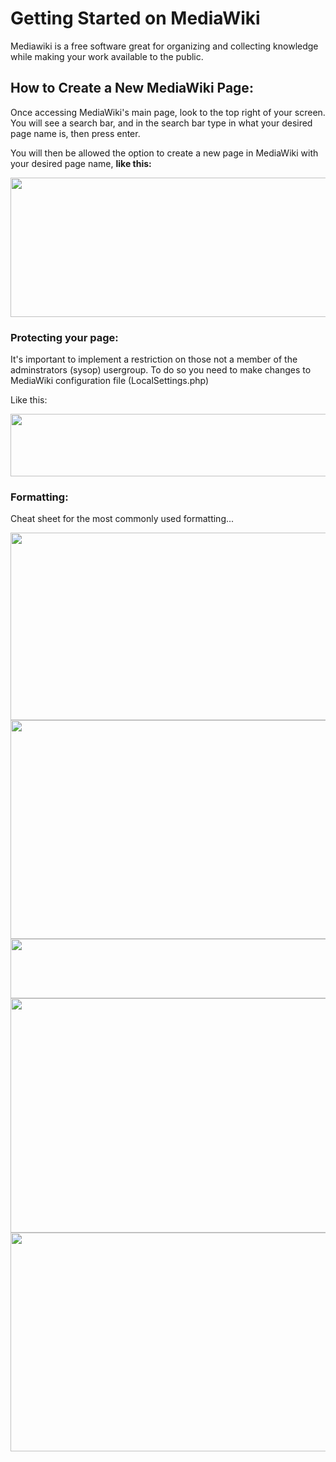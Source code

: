 # **Getting Started on MediaWiki**

Mediawiki is a free software great for organizing and collecting knowledge while making your work available to the public.

## **How to Create a New MediaWiki Page:**

Once accessing MediaWiki's main page, look to the top right of your screen. You will see a search bar, and in the search bar type in what your desired page name is, then press enter. 

You will then be allowed the option to create a new page in MediaWiki with your desired page name, **like this:**
<p>    <p>
<img src="https://raw.githubusercontent.com/hannahzabie/Images/master/Screen%20Shot%202020-11-24%20at%207.35.05%20PM.png" width="550" height="223">
<p>    <p>
  <p>    <p>
    <p>    <p>
      
### **Protecting your page:** 
It's important to implement a restriction on those not a member of the adminstrators (sysop) usergroup. To do so you need to make changes to MediaWiki configuration file (LocalSettings.php)
  <p>   </p>
Like this:
  <p>   </p>
<img src="https://raw.githubusercontent.com/hannahzabie/Images/master/Screen%20Shot%202020-11-24%20at%209.17.55%20PM.png" width="542" height="100">

### **Formatting:**
Cheat sheet for the most commonly used formatting...
  <p>   </p>
<img src="https://raw.githubusercontent.com/hannahzabie/Images/master/Screen%20Shot%202020-11-25%20at%201.46.13%20PM.png" width="888" height="300">
<img src="https://raw.githubusercontent.com/hannahzabie/Images/master/Screen%20Shot%202020-11-25%20at%201.46.53%20PM.png" width="736" height="350">
<img src="https://raw.githubusercontent.com/hannahzabie/Images/master/Screen%20Shot%202020-11-25%20at%201.47.08%20PM.png" width="725" height="95">
<img src="https://raw.githubusercontent.com/hannahzabie/Images/master/Screen%20Shot%202020-11-25%20at%201.47.18%20PM.png" width="618" height="375">
<img src="https://raw.githubusercontent.com/hannahzabie/Images/master/Screen%20Shot%202020-11-25%20at%201.48.09%20PM.png" width="871" height="350">
